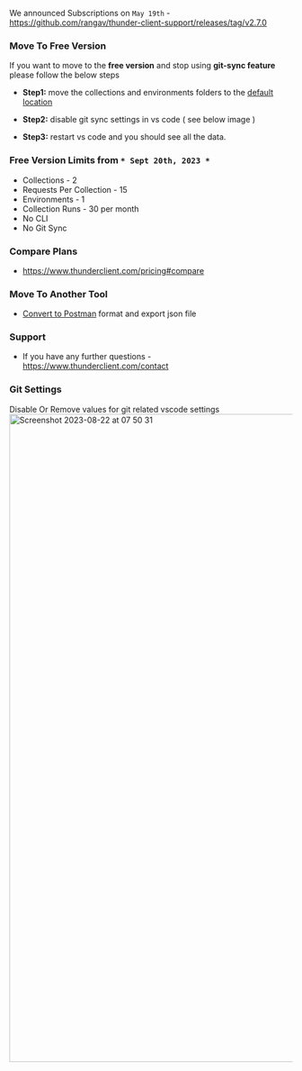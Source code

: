 We announced Subscriptions on `May 19th` -  https://github.com/rangav/thunder-client-support/releases/tag/v2.7.0

### Move To Free Version
If you want to move to the **free version** and stop using **git-sync feature** please follow the below steps

- **Step1:** move the collections and environments folders to the [default location](https://github.com/rangav/thunder-client-support#storage)


- **Step2:** disable git sync settings in vs code ( see below image )

- **Step3:** restart vs code and you should see all the data.

### Free Version Limits from `* Sept 20th, 2023 *`
- Collections - 2
- Requests Per Collection - 15
- Environments - 1
- Collection Runs - 30 per month
- No CLI
- No Git Sync

### Compare Plans
- https://www.thunderclient.com/pricing#compare

### Move To Another Tool
- [Convert to Postman](https://github.com/rangav/thunder-client-support#how-to-convert-to-postman-format) format and export json file

### Support
- If you have any further questions -
https://www.thunderclient.com/contact

### Git Settings
Disable Or Remove values for git related vscode settings 
<img width="1151" alt="Screenshot 2023-08-22 at 07 50 31" src="https://github.com/rangav/thunder-client-support/assets/8637550/a0a23a67-8478-4a9a-86f1-181a40023ecd">
